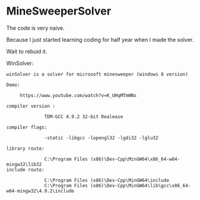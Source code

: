 # MineSweeperSolver

The code is very naive.

Because I just started learning coding for half year when I made the solver.

Wait to rebuid it.

WinSolver:

    winSolver is a solver for microsoft minesweeper (windows 8 version)

    Demo:

         https://www.youtube.com/watch?v=K_UHqMTmWNs

    compiler version :

                  TDM-GCC 4.9.2 32-bit Realease

    compiler flags:

                  -static -libgcc -lopengl32 -lgdi32 -lglu32

    library route:

                  C:\Program Files (x86)\Dev-Cpp\MinGW64\x86_64-w64-mingw32\lib32
    include route:

                  C:\Program Files (x86)\Dev-Cpp\MinGW64\include
                  C:\Program Files (x86)\Dev-Cpp\MinGW64\lib\gcc\x86_64-w64-mingw32\4.9.2\include

